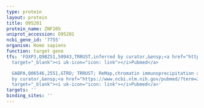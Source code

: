 ```yaml
---
type: protein
layout: protein
title: O95201
protein_name: ZNF205
uniprot_accession: O95201
ncbi_gene_id: '7755'
organism: Homo sapiens
function: target gene
tfs: 'FOXP3,Q9BZS1,50943,TRRUST,inferred by curator,&ensp;<a href="https://www.ncbi.nlm.nih.gov/pubmed/?term=22306510%5Buid%5D"
  target="_blank"><i uk-icon="icon: link"></i>Pubmed</a>

  GABPA,Q06546,2551,GTRD; TRRUST; ReMap,chromatin immunoprecipitation assay; inferred
  by curator,&ensp;<a href="https://www.ncbi.nlm.nih.gov/pubmed/?term=22306510%5Buid%5D"
  target="_blank"><i uk-icon="icon: link"></i>Pubmed</a>'
targets: ''
binding_sites: ''
---
```

